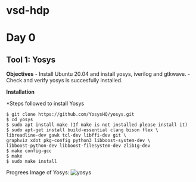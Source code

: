 # vsd-hdp

# Day 0 

## Tool 1: Yosys
**Objectives**
    - Install Ubuntu 20.04 and install yosys, iverilog and gtkwave.
    - Check and verify yosys is succesfully installed.

**Installation**

*Steps followed to install Yosys


    $ git clone https://github.com/YosysHQ/yosys.git
    $ cd yosys
    $ sudo apt install make (If make is not installed please install it) 
    $ sudo apt-get install build-essential clang bison flex \
    libreadline-dev gawk tcl-dev libffi-dev git \
    graphviz xdot pkg-config python3 libboost-system-dev \
    libboost-python-dev libboost-filesystem-dev zlib1g-dev
    $ make config-gcc
    $ make 
    $ sudo make install


Progrees Image of Yosys:
![yosys](https://github.com/Sourabhk20/vsd-hdp/assets/148907305/8fbce3e6-98d4-4d10-a633-9fb0bc75f395)







